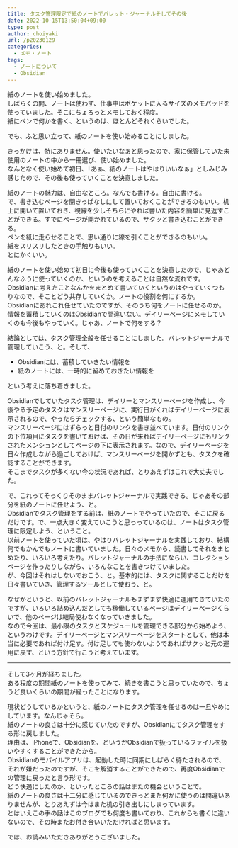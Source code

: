 ```yaml
---
title: タスク管理限定で紙のノートでバレット・ジャーナルそしてその後
date: 2022-10-15T13:50:04+09:00
type: post
author: choiyaki
url: /p20230129
categories: 
  - メモ・ノート
tags:
  - ノートについて
  - Obsidian
---
```

紙のノートを使い始めました。  
しばらくの間、ノートは使わず、仕事中はポケットに入るサイズのメモパッドを使っていました。そこにちょろっとメモしておく程度。  
紙にペンで何かを書く、というのは、ほとんどそれくらいでした。  

でも、ふと思い立って、紙のノートを使い始めることにしました。  

きっかけは、特にありません。使いたいなぁと思ったので、家に保管していた未使用のノートの中から一冊選び、使い始めました。  
なんとなく使い始めて初日、「あぁ、紙のノートはやはりいいなぁ」としみじみ感じたので、その後も使っていくことを決意しました。  

紙のノートの魅力は、自由なところ。なんでも書ける。自由に書ける。  
で、書き込むページを開きっぱなしにして置いておくことができるのもいい。机上に開いて置いておき、視線を少しそちらにやれば書いた内容を簡単に見返すことができる。すでにページが開かれているので、サクッと書き込むことができる。  
ペンを紙に走らせることで、思い通りに線を引くことができるのもいい。  
紙をスリスリしたときの手触りもいい。  
とにかくいい。  

紙のノートを使い始めて初日に今後も使っていくことを決意したので、じゃあどんなふうに使っていくのか、というのを考えることは自然な流れです。  
Obsidianに考えたことなんかをまとめて書いていくというのはやっていくつもりなので、そことどう共存していくか。ノートの役割を何にするか。  
Obsidianにあれこれ任せていたのですが、そのうち何をノートに任せるのか。  
情報を蓄積していくのはObsidianで間違いない。デイリーページにメモしていくのも今後もやっていく。じゃあ、ノートで何をする？  

結論としては、タスク管理全般を任せることにしました。バレットジャーナルで管理していこう、と。そして、

- Obsidianには、蓄積していきたい情報を
- 紙のノートには、一時的に留めておきたい情報を

という考えに落ち着きました。

Obsidianでしていたタスク管理は、デイリーとマンスリーページを作成し、今後やる予定のタスクはマンスリーページに、実行日がくればデイリーページに表示されるので、やったらチェックする、という簡単なもの。  
マンスリーページにはずらっと日付のリンクを書き並べています。日付のリンクの下位項目にタスクを書いておけば、その日が来ればデイリーページにもリンクされたメンションとしてページの下に表示されます。なので、デイリーページを日々作成しながら過ごしておけば、マンスリーページを開かずとも、タスクを確認することができます。  
そこまでタスクが多くない今の状況であれば、とりあえずはこれで大丈夫でした。  

で、これってそっくりそのままバレットジャーナルで実践できる。じゃあその部分を紙のノートに任せよう、と。  
Obsidianでタスク管理をする前は、紙のノートでやっていたので、そこに戻るだけです。で、一点大きく変えていこうと思っっているのは、ノートはタスク管理に限定しよう、ということ。  
以前ノートを使っていた頃は、やはりバレットジャーナルを実践しており、結構何でもかんでもノートに書いていました。日々のメモから、読書してそれをまとめたり、いろいろ考えたり。バレットジャーナルの手法にならい、コレクションページを作ったりしながら、いろんなことを書きつけていました。  
が、今回はそれはしないでおこう、と。基本的には、タスクに関することだけを日々書いていき、管理するツールとして使おう、と。  

なぜかというと、以前のバレットジャーナルもまずまず快適に運用できていたのですが、いろいろ詰め込んだとしても稼働しているページはデイリーページくらいで、他のページは結局使わなくなっていきました。  
なので今回は、最小限のタスクとスケジュールを管理できる部分から始めよう、というわけです。デイリーページとマンスリーページをスタートとして、他は本当に必要であれば付け足す。付け足しても使わないようであればサクッと元の運用に戻す、という方針で行こうと考えています。  

---

そして3ヶ月が経ちました。  
ある程度の期間紙のノートを使ってみて、続きを書こうと思っていたので、ちょうど良いくらいの期間が経ったことになります。  

現状どうしているかというと、紙のノートにタスク管理を任せるのは一旦やめにしています。なんじゃそら。  
紙のノートの良さは十分に感じていたのですが、Obsidianにてタスク管理をする形に戻しました。  
理由は、iPhoneで、Obsidianを、というかObsidianで扱っているファイルを扱いやすくすることができたから。  
Obsidianのモバイルアプリは、起動した時に同期にしばらく待たされるので、それが嫌だったのですが、そこを解消することができたので、再度Obsidianでの管理に戻ったと言う形です。  
どう快適にしたのか、といったところの話はまたの機会ということで。  
紙のノートの良さは十二分に感じているのできっとまた何かに使うのは間違いありませんが、とりあえずは今はまた机の引き出しにしまっています。  
とはいえこの手の話はこのブログでも何度も書いており、これからも書くに違いないので、その時またお付き合いいただければと思います。  

では、お読みいただきありがとうございました。